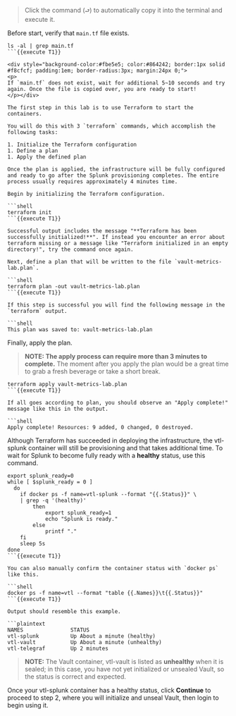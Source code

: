 > Click the command (`⮐`) to automatically copy it into the terminal and execute it.

Before start, verify that `main.tf` file exists.

```
ls -al | grep main.tf
```{{execute T1}}

<div style="background-color:#fbe5e5; color:#864242; border:1px solid #f8cfcf; padding:1em; border-radius:3px; margin:24px 0;">
<p>
If `main.tf` does not exist, wait for additional 5~10 seconds and try again. Once the file is copied over, you are ready to start!
</p></div>

The first step in this lab is to use Terraform to start the containers.

You will do this with 3 `terraform` commands, which accomplish the following tasks:

1. Initialize the Terraform configuration
1. Define a plan
1. Apply the defined plan

Once the plan is applied, the infrastructure will be fully configured and ready to go after the Splunk provisioning completes. The entire process usually requires approximately 4 minutes time.

Begin by initializing the Terraform configuration.

```shell
terraform init
```{{execute T1}}

Successful output includes the message "**Terraform has been successfully initialized!**". If instead you encounter an error about terraform missing or a message like "Terraform initialized in an empty directory!", try the command once again.

Next, define a plan that will be written to the file `vault-metrics-lab.plan`.

```shell
terraform plan -out vault-metrics-lab.plan
```{{execute T1}}

If this step is successful you will find the following message in the `terraform` output.

```shell
This plan was saved to: vault-metrics-lab.plan
```

Finally, apply the plan.

> **NOTE: The apply process can require more than 3 minutes to complete.** The moment after you apply the plan would be a great time to grab a fresh beverage or take a short break.

```shell
terraform apply vault-metrics-lab.plan
```{{execute T1}}

If all goes according to plan, you should observe an "Apply complete!" message like this in the output.

```shell
Apply complete! Resources: 9 added, 0 changed, 0 destroyed.
```

Although Terraform has succeeded in deploying the infrastructure, the vtl-splunk container will still be provisioning and that takes additional time. To wait for Splunk to become fully ready with a **healthy** status, use this command.

```shell
export splunk_ready=0
while [ $splunk_ready = 0 ]
  do
    if docker ps -f name=vtl-splunk --format "{{.Status}}" \
    | grep -q '(healthy)'
        then
            export splunk_ready=1
            echo "Splunk is ready."
        else
            printf "."
    fi
    sleep 5s
done
```{{execute T1}}

You can also manually confirm the container status with `docker ps` like this.

```shell
docker ps -f name=vtl --format "table {{.Names}}\t{{.Status}}"
```{{execute T1}}

Output should resemble this example.

```plaintext
NAMES               STATUS
vtl-splunk          Up About a minute (healthy)
vtl-vault           Up About a minute (unhealthy)
vtl-telegraf        Up 2 minutes
```

> **NOTE:** The Vault container, vtl-vault is listed as **unhealthy** when it is sealed; in this case, you have not yet initialized or unsealed Vault, so the status is correct and expected.

Once your vtl-splunk container has a healthy status, click **Continue** to proceed to step 2, where you will initialize and unseal Vault, then login to begin using it.
